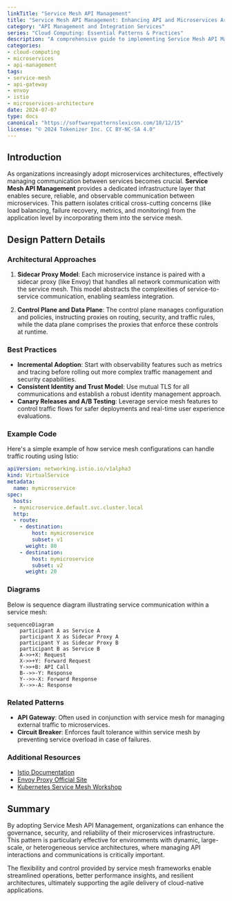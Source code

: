 ```yaml
---
linkTitle: "Service Mesh API Management"
title: "Service Mesh API Management: Enhancing API and Microservices Architecture"
category: "API Management and Integration Services"
series: "Cloud Computing: Essential Patterns & Practices"
description: "A comprehensive guide to implementing Service Mesh API Management for enhanced control, monitoring, and security of microservices communications within cloud environments."
categories:
- cloud-computing
- microservices
- api-management
tags:
- service-mesh
- api-gateway
- envoy
- istio
- microservices-architecture
date: 2024-07-07
type: docs
canonical: "https://softwarepatternslexicon.com/18/12/15"
license: "© 2024 Tokenizer Inc. CC BY-NC-SA 4.0"
---
```


## Introduction

As organizations increasingly adopt microservices architectures, effectively managing communication between services becomes crucial. **Service Mesh API Management** provides a dedicated infrastructure layer that enables secure, reliable, and observable communication between microservices. This pattern isolates critical cross-cutting concerns (like load balancing, failure recovery, metrics, and monitoring) from the application level by incorporating them into the service mesh.

## Design Pattern Details

### Architectural Approaches

1. **Sidecar Proxy Model**: Each microservice instance is paired with a sidecar proxy (like Envoy) that handles all network communication with the service mesh. This model abstracts the complexities of service-to-service communication, enabling seamless integration.

2. **Control Plane and Data Plane**: The control plane manages configuration and policies, instructing proxies on routing, security, and traffic rules, while the data plane comprises the proxies that enforce these controls at runtime.

### Best Practices

- **Incremental Adoption**: Start with observability features such as metrics and tracing before rolling out more complex traffic management and security capabilities.
- **Consistent Identity and Trust Model**: Use mutual TLS for all communications and establish a robust identity management approach.
- **Canary Releases and A/B Testing**: Leverage service mesh features to control traffic flows for safer deployments and real-time user experience evaluations.

### Example Code

Here's a simple example of how service mesh configurations can handle traffic routing using Istio:

```yaml
apiVersion: networking.istio.io/v1alpha3
kind: VirtualService
metadata:
  name: mymicroservice
spec:
  hosts:
  - mymicroservice.default.svc.cluster.local
  http:
  - route:
    - destination:
        host: mymicroservice
        subset: v1
      weight: 80
    - destination:
        host: mymicroservice
        subset: v2
      weight: 20
```

### Diagrams

Below is sequence diagram illustrating service communication within a service mesh:

```mermaid
sequenceDiagram
    participant A as Service A
    participant X as Sidecar Proxy A
    participant Y as Sidecar Proxy B
    participant B as Service B
    A->>+X: Request
    X->>+Y: Forward Request
    Y->>+B: API Call
    B-->>-Y: Response
    Y-->>-X: Forward Response
    X-->>-A: Response
```

### Related Patterns

- **API Gateway**: Often used in conjunction with service mesh for managing external traffic to microservices.
- **Circuit Breaker**: Enforces fault tolerance within service mesh by preventing service overload in case of failures.

### Additional Resources

- [Istio Documentation](https://istio.io)
- [Envoy Proxy Official Site](https://www.envoyproxy.io)
- [Kubernetes Service Mesh Workshop](https://kubernetes.io/docs/reference/using-api/service-mesh)

## Summary

By adopting Service Mesh API Management, organizations can enhance the governance, security, and reliability of their microservices infrastructure. This pattern is particularly effective for environments with dynamic, large-scale, or heterogeneous service architectures, where managing API interactions and communications is critically important.

The flexibility and control provided by service mesh frameworks enable streamlined operations, better performance insights, and resilient architectures, ultimately supporting the agile delivery of cloud-native applications.
